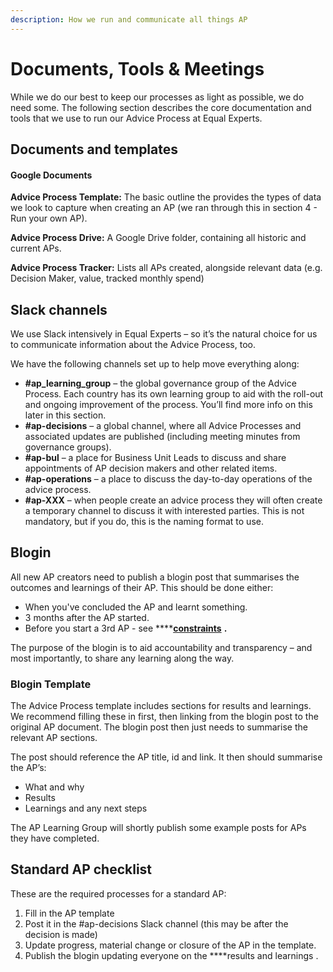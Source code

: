```yaml
---
description: How we run and communicate all things AP
---
```


# Documents, Tools & Meetings

While we do our best to keep our processes as light as possible, we do need some. The following section describes the core documentation and tools that we use to run our Advice Process at Equal Experts.

## Documents and templates

#### Google Documents

**Advice Process Template:** The basic outline the provides the types of data we look to capture when creating an AP \(we ran through this in section 4 - Run your own AP\).

**Advice Process Drive:** A Google Drive folder, containing all historic and current APs.

**Advice Process Tracker:** Lists all APs created, alongside relevant data \(e.g. Decision Maker, value, tracked monthly spend\)

## Slack channels

We use Slack intensively in Equal Experts – so it’s the natural choice for us to communicate information about the Advice Process, too.

We have the following channels set up to help move everything along:

* **\#ap\_learning\_group** – the global governance group of the Advice Process. Each country has its own learning group to aid with the roll-out and ongoing improvement of the process. You’ll find more info on this later in this section.
* **\#ap-decisions** – a global channel, where all Advice Processes and associated updates are published \(including meeting minutes from governance groups\).
* **\#ap-bul** – a place for Business Unit Leads to discuss and share appointments of AP decision makers and other related items.
* **\#ap-operations** – a place to discuss the day-to-day operations of the advice process.
* **\#ap-XXX** – when people create an advice process they will often create a temporary channel to discuss it with interested parties. This is not mandatory, but if you do, this is the naming format to use.

## Blogin

All new AP creators need to publish a blogin post that summarises the outcomes and learnings of their AP. This should be done either:

* When you've concluded the AP and learnt something.
* 3 months after the AP started.
* Before you start a 3rd AP -  see ****[**constraints**](../run-your-own-ap/constraints.md) **.**

The purpose of the blogin is to aid accountability and transparency – and most importantly, to share any learning along the way.

### Blogin Template

The Advice Process template includes sections for results and learnings. We recommend filling these in first, then linking from the blogin post to the original AP document. The blogin post then just needs to summarise the relevant AP sections.

The post should reference the AP title, id and link. It then should summarise the AP’s:

* What and why
* Results
* Learnings and any next steps

The AP Learning Group will shortly publish some example posts for APs they have completed.   
  


## Standard AP checklist

These are the required processes for a standard AP:

1. Fill in the AP template
2. Post it in the \#ap-decisions Slack channel \(this may be after the decision is made\)
3. Update progress, material change or closure of the AP in the template.
4. Publish the blogin updating everyone on the ****results and learnings .

